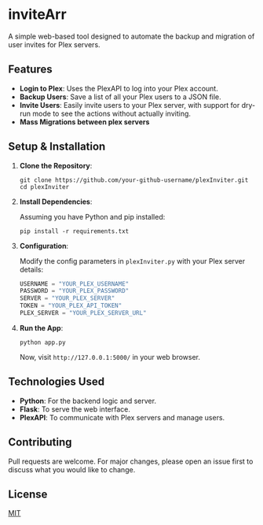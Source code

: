 # inviteArr

A simple web-based tool designed to automate the backup and migration of user invites for Plex servers.

## Features

- **Login to Plex**: Uses the PlexAPI to log into your Plex account.
- **Backup Users**: Save a list of all your Plex users to a JSON file.
- **Invite Users**: Easily invite users to your Plex server, with support for dry-run mode to see the actions without actually inviting.
- **Mass Migrations between plex servers**

## Setup & Installation

1. **Clone the Repository**:

   ```
   git clone https://github.com/your-github-username/plexInviter.git
   cd plexInviter
   ```

2. **Install Dependencies**:

   Assuming you have Python and pip installed:

   ```
   pip install -r requirements.txt
   ```

3. **Configuration**:

   Modify the config parameters in `plexInviter.py` with your Plex server details:

   ```python
   USERNAME = "YOUR_PLEX_USERNAME"
   PASSWORD = "YOUR_PLEX_PASSWORD"
   SERVER = "YOUR_PLEX_SERVER"
   TOKEN = "YOUR_PLEX_API_TOKEN"
   PLEX_SERVER = "YOUR_PLEX_SERVER_URL"
   ```

4. **Run the App**:

   ```
   python app.py
   ```

   Now, visit `http://127.0.0.1:5000/` in your web browser.

## Technologies Used

- **Python**: For the backend logic and server.
- **Flask**: To serve the web interface.
- **PlexAPI**: To communicate with Plex servers and manage users.

## Contributing

Pull requests are welcome. For major changes, please open an issue first to discuss what you would like to change.

## License

[MIT](https://choosealicense.com/licenses/mit/)
